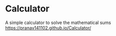 # Calculator
A simple calculator to solve the mathematical sums
https://pranav141102.github.io/Calculator/
